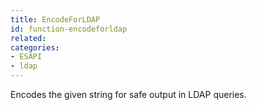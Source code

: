 ```yaml
---
title: EncodeForLDAP
id: function-encodeforldap
related:
categories:
- ESAPI
- ldap
---
```


Encodes the given string for safe output in LDAP queries.

